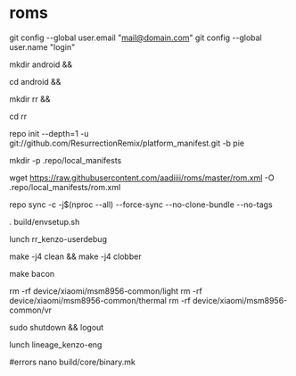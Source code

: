 # roms
git config --global user.email "mail@domain.com"
git config --global user.name "login"

mkdir android &&

cd android &&

mkdir rr &&

cd rr

repo init --depth=1 -u git://github.com/ResurrectionRemix/platform_manifest.git -b pie

mkdir -p .repo/local_manifests

wget https://raw.githubusercontent.com/aadiiii/roms/master/rom.xml -O .repo/local_manifests/rom.xml

repo sync -c -j$(nproc --all) --force-sync --no-clone-bundle --no-tags

. build/envsetup.sh

lunch rr_kenzo-userdebug

make -j4 clean && make -j4 clobber

make bacon 


rm -rf device/xiaomi/msm8956-common/light
rm -rf device/xiaomi/msm8956-common/thermal
rm -rf device/xiaomi/msm8956-common/vr





sudo shutdown && logout


lunch lineage_kenzo-eng


#errors
nano build/core/binary.mk


